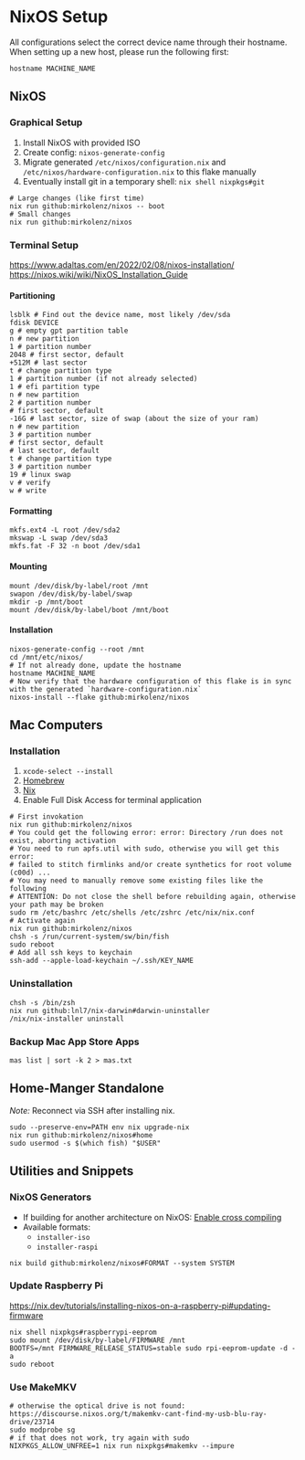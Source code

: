 # NixOS Setup

All configurations select the correct device name through their hostname.
When setting up a new host, please run the following first:

```shell
hostname MACHINE_NAME
```

## NixOS

### Graphical Setup

1. Install NixOS with provided ISO
2. Create config: `nixos-generate-config`
3. Migrate generated `/etc/nixos/configuration.nix` and `/etc/nixos/hardware-configuration.nix` to this flake manually
4. Eventually install git in a temporary shell: `nix shell nixpkgs#git`

```shell
# Large changes (like first time)
nix run github:mirkolenz/nixos -- boot
# Small changes
nix run github:mirkolenz/nixos
```

### Terminal Setup

https://www.adaltas.com/en/2022/02/08/nixos-installation/
https://nixos.wiki/wiki/NixOS_Installation_Guide

#### Partitioning

```shell
lsblk # Find out the device name, most likely /dev/sda
fdisk DEVICE
g # empty gpt partition table
n # new partition
1 # partition number
2048 # first sector, default
+512M # last sector
t # change partition type
1 # partition number (if not already selected)
1 # efi partition type
n # new partition
2 # partition number
# first sector, default
-16G # last sector, size of swap (about the size of your ram)
n # new partition
3 # partition number
# first sector, default
# last sector, default
t # change partition type
3 # partition number
19 # linux swap
v # verify
w # write
```

#### Formatting

```shell
mkfs.ext4 -L root /dev/sda2
mkswap -L swap /dev/sda3
mkfs.fat -F 32 -n boot /dev/sda1
```

#### Mounting

```shell
mount /dev/disk/by-label/root /mnt
swapon /dev/disk/by-label/swap
mkdir -p /mnt/boot
mount /dev/disk/by-label/boot /mnt/boot
```

#### Installation

```shell
nixos-generate-config --root /mnt
cd /mnt/etc/nixos/
# If not already done, update the hostname
hostname MACHINE_NAME
# Now verify that the hardware configuration of this flake is in sync with the generated `hardware-configuration.nix`
nixos-install --flake github:mirkolenz/nixos
```

## Mac Computers

### Installation

1. `xcode-select --install`
2. [Homebrew](https://brew.sh)
3. [Nix](https://github.com/DeterminateSystems/nix-installer)
4. Enable Full Disk Access for terminal application

```shell
# First invokation
nix run github:mirkolenz/nixos
# You could get the following error: error: Directory /run does not exist, aborting activation
# You need to run apfs.util with sudo, otherwise you will get this error:
# failed to stitch firmlinks and/or create synthetics for root volume (c00d) ...
# You may need to manually remove some existing files like the following
# ATTENTION: Do not close the shell before rebuilding again, otherwise your path may be broken
sudo rm /etc/bashrc /etc/shells /etc/zshrc /etc/nix/nix.conf
# Activate again
nix run github:mirkolenz/nixos
chsh -s /run/current-system/sw/bin/fish
sudo reboot
# Add all ssh keys to keychain
ssh-add --apple-load-keychain ~/.ssh/KEY_NAME
```

### Uninstallation

```shell
chsh -s /bin/zsh
nix run github:lnl7/nix-darwin#darwin-uninstaller
/nix/nix-installer uninstall
```

### Backup Mac App Store Apps

```shell
mas list | sort -k 2 > mas.txt
```

## Home-Manger Standalone

_Note:_ Reconnect via SSH after installing nix.

```shell
sudo --preserve-env=PATH env nix upgrade-nix
nix run github:mirkolenz/nixos#home
sudo usermod -s $(which fish) "$USER"
```

## Utilities and Snippets

### NixOS Generators

- If building for another architecture on NixOS: [Enable cross compiling](https://github.com/nix-community/nixos-generators#cross-compiling)
- Available formats:
  - `installer-iso`
  - `installer-raspi`

```shell
nix build github:mirkolenz/nixos#FORMAT --system SYSTEM
```

### Update Raspberry Pi

https://nix.dev/tutorials/installing-nixos-on-a-raspberry-pi#updating-firmware

```shell
nix shell nixpkgs#raspberrypi-eeprom
sudo mount /dev/disk/by-label/FIRMWARE /mnt
BOOTFS=/mnt FIRMWARE_RELEASE_STATUS=stable sudo rpi-eeprom-update -d -a
sudo reboot
```

### Use MakeMKV

```shell
# otherwise the optical drive is not found: https://discourse.nixos.org/t/makemkv-cant-find-my-usb-blu-ray-drive/23714
sudo modprobe sg
# if that does not work, try again with sudo
NIXPKGS_ALLOW_UNFREE=1 nix run nixpkgs#makemkv --impure
```
